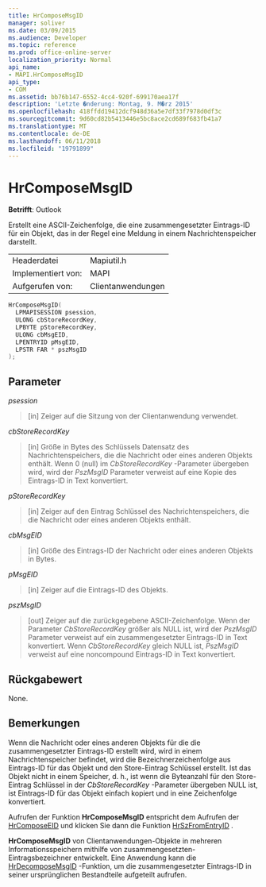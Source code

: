 ```yaml
---
title: HrComposeMsgID
manager: soliver
ms.date: 03/09/2015
ms.audience: Developer
ms.topic: reference
ms.prod: office-online-server
localization_priority: Normal
api_name:
- MAPI.HrComposeMsgID
api_type:
- COM
ms.assetid: bb76b147-6552-4cc4-920f-699170aea17f
description: 'Letzte �nderung: Montag, 9. M�rz 2015'
ms.openlocfilehash: 418ffdd19412dcf948d36a5e7df33f7978d0df3c
ms.sourcegitcommit: 9d60cd82b5413446e5bc8ace2cd689f683fb41a7
ms.translationtype: MT
ms.contentlocale: de-DE
ms.lasthandoff: 06/11/2018
ms.locfileid: "19791899"
---
```

# <a name="hrcomposemsgid"></a>HrComposeMsgID

  
  
**Betrifft**: Outlook 
  
Erstellt eine ASCII-Zeichenfolge, die eine zusammengesetzter Eintrags-ID für ein Objekt, das in der Regel eine Meldung in einem Nachrichtenspeicher darstellt. 
  
|||
|:-----|:-----|
|Headerdatei  <br/> |Mapiutil.h  <br/> |
|Implementiert von:  <br/> |MAPI  <br/> |
|Aufgerufen von:  <br/> |Clientanwendungen  <br/> |
   
```cpp
HrComposeMsgID(
  LPMAPISESSION psession,
  ULONG cbStoreRecordKey,
  LPBYTE pStoreRecordKey,
  ULONG cbMsgEID,
  LPENTRYID pMsgEID,
  LPSTR FAR * pszMsgID
);
```

## <a name="parameters"></a>Parameter

 _psession_
  
> [in] Zeiger auf die Sitzung von der Clientanwendung verwendet. 
    
 _cbStoreRecordKey_
  
> [in] Größe in Bytes des Schlüssels Datensatz des Nachrichtenspeichers, die die Nachricht oder eines anderen Objekts enthält. Wenn 0 (null) im _CbStoreRecordKey_ -Parameter übergeben wird, wird der _PszMsgID_ Parameter verweist auf eine Kopie des Eintrags-ID in Text konvertiert. 
    
 _pStoreRecordKey_
  
> [in] Zeiger auf den Eintrag Schlüssel des Nachrichtenspeichers, die die Nachricht oder eines anderen Objekts enthält. 
    
 _cbMsgEID_
  
> [in] Größe des Eintrags-ID der Nachricht oder eines anderen Objekts in Bytes. 
    
 _pMsgEID_
  
> [in] Zeiger auf die Eintrags-ID des Objekts. 
    
 _pszMsgID_
  
> [out] Zeiger auf die zurückgegebene ASCII-Zeichenfolge. Wenn der Parameter _CbStoreRecordKey_ größer als NULL ist, wird der _PszMsgID_ Parameter verweist auf ein zusammengesetzter Eintrags-ID in Text konvertiert. Wenn _CbStoreRecordKey_ gleich NULL ist, _PszMsgID_ verweist auf eine noncompound Eintrags-ID in Text konvertiert. 
    
## <a name="return-value"></a>Rückgabewert

None.
  
## <a name="remarks"></a>Bemerkungen

Wenn die Nachricht oder eines anderen Objekts für die die zusammengesetzter Eintrags-ID erstellt wird, wird in einem Nachrichtenspeicher befindet, wird die Bezeichnerzeichenfolge aus Eintrags-ID für das Objekt und den Store-Eintrag Schlüssel erstellt. Ist das Objekt nicht in einem Speicher, d. h., ist wenn die Byteanzahl für den Store-Eintrag Schlüssel in der _CbStoreRecordKey_ -Parameter übergeben NULL ist, ist Eintrags-ID für das Objekt einfach kopiert und in eine Zeichenfolge konvertiert. 
  
Aufrufen der Funktion **HrComposeMsgID** entspricht dem Aufrufen der [HrComposeEID](hrcomposeeid.md) und klicken Sie dann die Funktion [HrSzFromEntryID](hrszfromentryid.md) . 
  
 **HrComposeMsgID** von Clientanwendungen-Objekte in mehreren Informationsspeichern mithilfe von zusammengesetzten-Eintragsbezeichner entwickelt. Eine Anwendung kann die [HrDecomposeMsgID](hrdecomposemsgid.md) -Funktion, um die zusammengesetzter Eintrags-ID in seiner ursprünglichen Bestandteile aufgeteilt aufrufen. 
  

